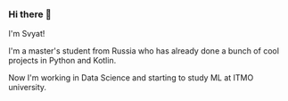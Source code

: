 ### Hi there 👋

I'm Svyat!

I'm a master's student from Russia who has already done a bunch of cool projects in Python and Kotlin.

Now I'm working in Data Science and starting to study ML at ITMO university. 
<!--
**Svyatocheck/Svyatocheck** is a ✨ _special_ ✨ repository because its `README.md` (this file) appears on your GitHub profile.

Here are some ideas to get you started:

- 🔭 I’m currently working on ...
- 🌱 I’m currently learning ...
- 👯 I’m looking to collaborate on ...
- 🤔 I’m looking for help with ...
- 💬 Ask me about ...
- 📫 How to reach me: ...
- 😄 Pronouns: ...
- ⚡ Fun fact: ...
-->
